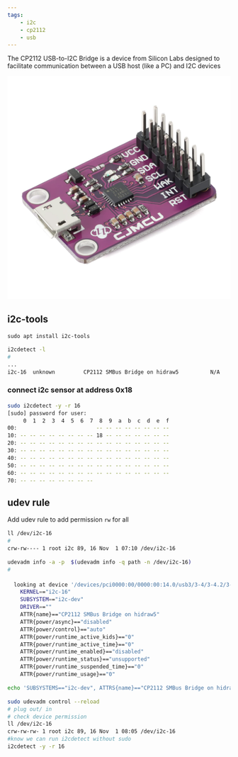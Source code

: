 ```yaml
---
tags:
    - i2c
    - cp2112
    - usb 
---
```


The CP2112 USB-to-I2C Bridge is a device from Silicon Labs designed to facilitate communication between a USB host (like a PC) and I2C devices


![](images/cp2112.png)

## i2c-tools

```
sudo apt install i2c-tools
```

```bash
i2cdetect -l
#
...
i2c-16  unknown         CP2112 SMBus Bridge on hidraw5          N/A
```

### connect i2c sensor at address 0x18

```bash
sudo i2cdetect -y -r 16
[sudo] password for user: 
     0  1  2  3  4  5  6  7  8  9  a  b  c  d  e  f
00:                         -- -- -- -- -- -- -- -- 
10: -- -- -- -- -- -- -- -- 18 -- -- -- -- -- -- -- 
20: -- -- -- -- -- -- -- -- -- -- -- -- -- -- -- -- 
30: -- -- -- -- -- -- -- -- -- -- -- -- -- -- -- -- 
40: -- -- -- -- -- -- -- -- -- -- -- -- -- -- -- -- 
50: -- -- -- -- -- -- -- -- -- -- -- -- -- -- -- -- 
60: -- -- -- -- -- -- -- -- -- -- -- -- -- -- -- -- 
70: -- -- -- -- -- -- -- --                         
```

## udev rule
Add udev rule to add permission `rw` for all

```bash
ll /dev/i2c-16
#
crw-rw---- 1 root i2c 89, 16 Nov  1 07:10 /dev/i2c-16
```

```bash
udevadm info -a -p  $(udevadm info -q path -n /dev/i2c-16)
#

  looking at device '/devices/pci0000:00/0000:00:14.0/usb3/3-4/3-4.2/3-4.2.4/3-4.2.4:1.0/0003:10C4:EA90.0011/i2c-16/i2c-dev/i2c-16':
    KERNEL=="i2c-16"
    SUBSYSTEM=="i2c-dev"
    DRIVER==""
    ATTR{name}=="CP2112 SMBus Bridge on hidraw5"
    ATTR{power/async}=="disabled"
    ATTR{power/control}=="auto"
    ATTR{power/runtime_active_kids}=="0"
    ATTR{power/runtime_active_time}=="0"
    ATTR{power/runtime_enabled}=="disabled"
    ATTR{power/runtime_status}=="unsupported"
    ATTR{power/runtime_suspended_time}=="0"
    ATTR{power/runtime_usage}=="0"
```

```bash title="udev rule"
echo 'SUBSYSTEMS=="i2c-dev", ATTRS{name}=="CP2112 SMBus Bridge on hidraw5", MODE="0666"' | sudo tee /etc/udev/rules.d/90-i2c-usb.rules
```

```bash title="check rule"
sudo udevadm control --reload
# plug out/ in
# check device permission
ll /dev/i2c-16
crw-rw-rw- 1 root i2c 89, 16 Nov  1 08:05 /dev/i2c-16
#know we can run i2cdetect without sudo
i2cdetect -y -r 16
```
